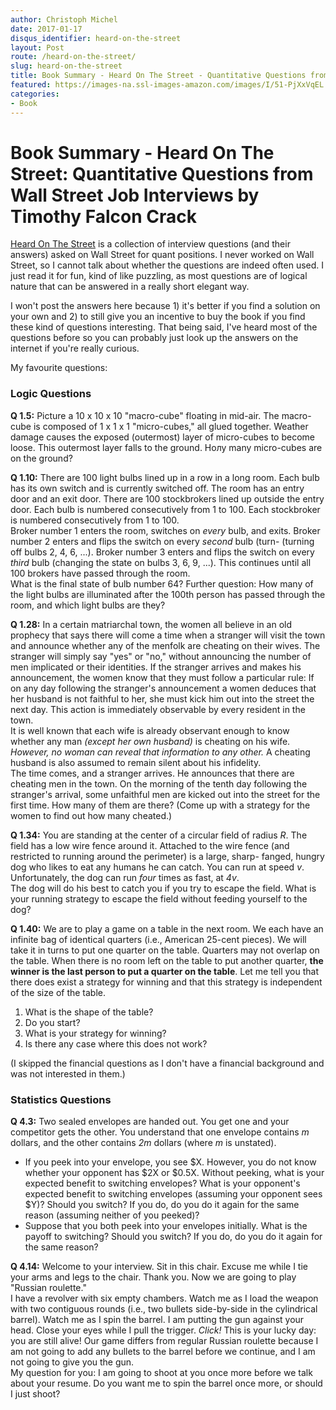 ```yaml
---
author: Christoph Michel
date: 2017-01-17
disqus_identifier: heard-on-the-street
layout: Post
route: /heard-on-the-street/
slug: heard-on-the-street
title: Book Summary - Heard On The Street - Quantitative Questions from Wall Street Job Interviews
featured: https://images-na.ssl-images-amazon.com/images/I/51-PjXxVqEL._SX373_BO1,204,203,200_.jpg
categories:
- Book
---
```

# Book Summary - Heard On The Street: Quantitative Questions from Wall Street Job Interviews by Timothy Falcon Crack
[Heard On The Street](https://www.amazon.de/Writing-Well-Classic-Guide-Nonfiction/dp/0060891548) is a collection of interview questions (and their answers) asked on Wall Street for quant positions. I never worked on Wall Street, so I cannot talk about whether the questions are indeed often used. I just read it for fun, kind of like puzzling, as most questions are of logical nature that can be answered in a really short elegant way.

I won't post the answers here because 1) it's better if you find a solution on your own and 2) to still give you an incentive to buy the book if you find these kind of questions interesting.
That being said, I've heard most of the questions before so you can probably just look up the answers on the internet if you're really curious.

My favourite questions:
### Logic Questions
**Q 1.5:** Picture a 10 x 10 x 10 "macro-cube" floating in mid-air.
The macro-cube is composed of 1 x 1 x 1 "micro-cubes," all glued
together. Weather damage causes the exposed (outermost) layer of
micro-cubes to become loose. This outermost layer falls to the ground.
Нолу many micro-cubes are on the ground?

**Q 1.10:** There are 100 light bulbs lined up in a row in a long room.
Each bulb has its own switch and is currently switched off. The room
has an entry door and an exit door. There are 100 stockbrokers lined
up outside the entry door. Each bulb is numbered consecutively from
1 to 100. Each stockbroker is numbered consecutively from 1 to 100.  
Broker number 1 enters the room, switches on _every_ bulb, and exits.
Broker number 2 enters and flips the switch on every _second_ bulb (turn-
(turning off bulbs 2, 4, 6, ...). Broker number 3 enters and flips the switch
on every _third_ bulb (changing the state on bulbs 3, 6, 9, ...). This
continues until all 100 brokers have passed through the room.  
What is the final state of bulb number 64?
Further question: How many of the light bulbs are illuminated after the
100th person has passed through the room, and which light bulbs are
they?

**Q 1.28:** In a certain matriarchal town, the women all believe
in an old prophecy that says there will come a time when a stranger will
visit the town and announce whether any of the menfolk are cheating
on their wives. The stranger will simply say "yes" or "no," without
announcing the number of men implicated or their identities. If the
stranger arrives and makes his announcement, the women know that
they must follow a particular rule: If on any day following the stranger's
announcement a women deduces that her husband is not faithful to
her, she must kick him out into the street the next day. This
action is immediately observable by every resident in the town.  
It is well known that each wife is already observant enough to know whether
any man _(except her own husband)_ is cheating on his wife. 
_However, no woman can reveal that information to any other._
A cheating husband is also assumed to remain silent about his infidelity.  
The time comes, and a stranger arrives. He announces that there are
cheating men in the town. On the morning of the tenth day following
the stranger's arrival, some unfaithful men are kicked out into the street
for the first time. Ноw many of them are there?
(Come up with a strategy for the women to find out how many cheated.)

**Q 1.34:** You are standing at the center of a circular field of radius
_R_. The field has a low wire fence around it. Attached to the wire fence
(and restricted to running around the perimeter) is a large, sharp-
fanged, hungry dog who likes to eat any humans he can catch. You
can run at speed _v_. Unfortunately, the dog can run _four_ times as fast,
at _4v_.  
The dog will do his best to catch you if you try to escape the
field. What is your running strategy to escape the field without feeding
yourself to the dog?

**Q 1.40:** We are to play a game on a table in the next room. We
each have an infinite bag of identical quarters (i.e., American 25-cent
pieces). We will take it in turns to put one quarter on the table.
Quarters may not overlap on the table. When there is no room left
on the table to put another quarter, **the winner is the last person to
put a quarter on the table**. Let me tell you that there does exist a
strategy for winning and that this strategy is independent of the size
of the table.
1. What is the shape of the table?
2. Do you start?
3. What is your strategy for winning?
4. Is there any case where this does not work?

(I skipped the financial questions as I don't have a financial background and was not interested in them.)

### Statistics Questions
**Q 4.3:** Two sealed envelopes are handed out. You get one
and your competitor gets the other. You understand that one envelope
contains _m_ dollars, and the other contains _2m_ dollars (where _m_ is
unstated).
* If you peek into your envelope, you see $X. However, you do not
know whether your opponent has $2X or $0.5X. Without peeking,
what is your expected benefit to switching envelopes? What is
your opponent's expected benefit to switching envelopes
(assuming your opponent sees $Y)? Should you switch? If you do, do you
do it again for the same reason (assuming neither of you peeked)?
* Suppose that you both peek into your envelopes initially. What
is the payoff to switching? Should you switch? If you do, do you
do it again for the same reason?

**Q 4.14:** Welcome to your interview. Sit in this chair. Excuse me
while I tie your arms and legs to the chair. Thank you. Now we are
going to play "Russian roulette."  
I have a revolver with six empty chambers. Watch me as I load the weapon with two contiguous rounds
(i.e., two bullets side-by-side in the cylindrical barrel). Watch me as I
spin the barrel. I am putting the gun against your head. Close your
eyes while I pull the trigger. _Click!_ This is your lucky day: you are still
alive! Our game differs from regular Russian roulette because I am not
going to add any bullets to the barrel before we continue, and I am not
going to give you the gun.  
My question for you: I am going to shoot at you once more before we
talk about your resume. Do you want me to spin the barrel once more,
or should I just shoot?

